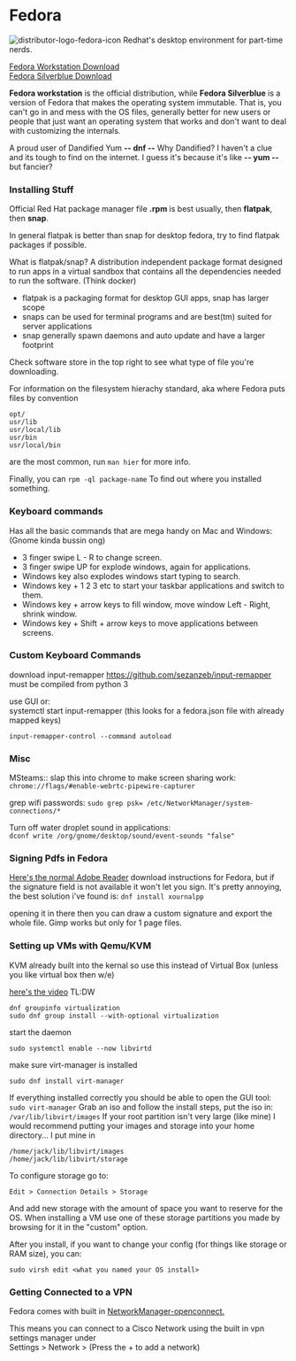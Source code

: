 # Fedora
![distributor-logo-fedora-icon](https://user-images.githubusercontent.com/89369559/208185875-cbe96cb7-de32-4294-8d55-2e54f983dbce.png) 
Redhat's desktop environment for part-time nerds.

[Fedora Workstation Download](https://getfedora.org/en/workstation/download/)  
[Fedora Silverblue Download](https://silverblue.fedoraproject.org/download)  

**Fedora workstation** is the official distribution, while **Fedora Silverblue** is a version of Fedora 
that makes the operating system immutable. That is, you can't go in and mess with the OS files, generally 
better for new users or people that just want an operating system that works and don't want to deal with 
customizing the internals.

A proud user of Dandified Yum **-- dnf --** Why Dandified? I haven't a clue and its tough to find on the internet.
I guess it's because it's like **-- yum --** but fancier?

### Installing Stuff
Official Red Hat package manager file **.rpm** is best usually, then **flatpak**, then **snap**. 

In general flatpak is better than snap for desktop fedora, try to find flatpak packages if possible. 

What is flatpak/snap? 
A distribution independent package format designed to run apps in a virtual sandbox
that contains all the dependencies needed to run the software. (Think docker)

  - flatpak is a packaging format for desktop GUI apps, snap has larger scope
  - snaps can be used for terminal programs and are best(tm) suited for server applications
  - snap generally spawn daemons and auto update and have a larger footprint

Check software store in the top right to see what type of file you're downloading. 

For information on the filesystem hierachy standard, aka where Fedora puts files by convention  

    opt/
    usr/lib
    usr/local/lib
    usr/bin
    usr/local/bin
are the most common, run `man hier` for more info.  

Finally, you can `rpm -ql package-name` To find out where you installed something.

### Keyboard commands
Has all the basic commands that are mega handy on Mac and Windows:
(Gnome kinda bussin ong)

  - 3 finger swipe L - R to change screen.
  - 3 finger swipe UP for explode windows, again for applications.
  - Windows key also explodes windows start typing to search.
  - Windows key + 1 2 3 etc to start your taskbar applications and switch to them.
  - Windows key + arrow keys to fill window, move window Left - Right, shrink window.
  - Windows key + Shift + arrow keys to move applications between screens.

### Custom Keyboard Commands
download input-remapper
https://github.com/sezanzeb/input-remapper
must be compiled from python 3

use GUI or:  
systemctl start input-remapper (this looks for a fedora.json file with already mapped keys)  

`input-remapper-control --command autoload`

### Misc
MSteams:: slap this into chrome to make screen sharing work:  
`chrome://flags/#enable-webrtc-pipewire-capturer`  

grep wifi passwords: `sudo grep psk= /etc/NetworkManager/system-connections/*`

Turn off water droplet sound in applications:  
`dconf write /org/gnome/desktop/sound/event-sounds "false"`  

### Signing Pdfs in Fedora
[Here's the normal Adobe Reader](https://www.if-not-true-then-false.com/2010/install-adobe-acrobat-pdf-reader-on-fedora-centos-red-hat-rhel/) download instructions for Fedora, but if the signature field is not available it won't let you sign. 
It's pretty annoying, the best solution i've found is: 
`dnf install xournalpp`

opening it in there then you can draw a custom signature and export the whole file. Gimp works but only for 1 page files.

### Setting up VMs with Qemu/KVM
KVM already built into the kernal so use this instead of Virtual Box (unless you like virtual box then w/e)

[here's the video](https://www.youtube.com/watch?v=zQHkk9Jjhls)
TL:DW

    dnf groupinfo virtualization
    sudo dnf group install --with-optional virtualization

start the daemon
    
    sudo systemctl enable --now libvirtd

make sure virt-manager is installed

    sudo dnf install virt-manager

If everything installed correctly you should be able to open the GUI tool: `sudo virt-manager`
Grab an iso and follow the install steps, put the iso in: `/var/lib/libvirt/images`
If your root partition isn't very large (like mine) I would recommend putting your images and storage 
into your home directory... I put mine in 

    /home/jack/lib/libvirt/images
    /home/jack/lib/libvirt/storage

To configure storage go to: 

    Edit > Connection Details > Storage

And add new storage with the amount of space you want to reserve for the OS. When installing a VM use 
one of these storage partitions you made by browsing for it in the "custom" option.

After you install, if you want to change your config (for things like storage or RAM size), you can: 

    sudo virsh edit <what you named your OS install>

### Getting Connected to a VPN
Fedora comes with built in [NetworkManager-openconnect.](https://src.fedoraproject.org/rpms/NetworkManager-openconnect)  

This means you can connect to a Cisco Network using the built in vpn settings manager under   
Settings > Network > (Press the + to add a network)
